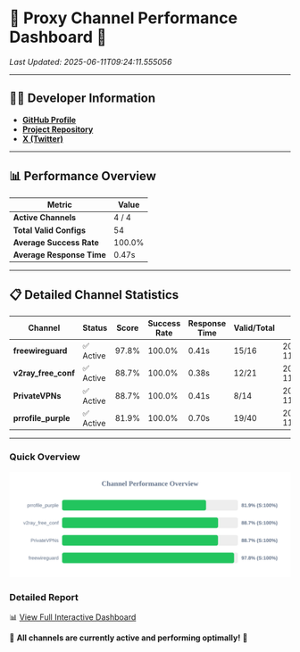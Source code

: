 # 🌟 Proxy Channel Performance Dashboard 🌟

_Last Updated: 2025-06-11T09:24:11.555056_

---

## 👩‍💻 Developer Information

- **[GitHub Profile](https://github.com/4n0nymou3)**  
- **[Project Repository](https://github.com/4n0nymou3/multi-proxy-config-fetcher)**  
- **[X (Twitter)](https://x.com/4n0nymou3)**  

---

## 📊 Performance Overview

| Metric                | Value       |
|-----------------------|-------------|
| **Active Channels**   | 4 / 4       |
| **Total Valid Configs** | 54          |
| **Average Success Rate** | 100.0%      |
| **Average Response Time** | 0.47s       |

---

## 📋 Detailed Channel Statistics

| Channel          | Status     | Score  | Success Rate | Response Time | Valid/Total | Last Success               |
|------------------|------------|--------|--------------|---------------|-------------|----------------------------|
| **freewireguard**  | ✅ Active  | 97.8%  | 100.0% | 0.41s         | 15/16       | 2025-06-11T09:24:11.553535 |
| **v2ray_free_conf**  | ✅ Active  | 88.7%  | 100.0% | 0.38s         | 12/21       | 2025-06-11T09:24:10.664468 |
| **PrivateVPNs**  | ✅ Active  | 88.7%  | 100.0% | 0.41s         | 8/14       | 2025-06-11T09:24:11.115175 |
| **prrofile_purple**  | ✅ Active  | 81.9%  | 100.0% | 0.70s         | 19/40       | 2025-06-11T09:24:10.187568 |

---

### Quick Overview
<div align="center">
  <a href="https://raw.githubusercontent.com/nullluser/NullRepo/refs/heads/main/assets/channel_stats_chart.svg">
    <img src="https://raw.githubusercontent.com/nullluser/NullRepo/refs/heads/main/assets/channel_stats_chart.svg" alt="Source Performance Statistics" width="800">
  </a>
</div>

### Detailed Report
📊 [View Full Interactive Dashboard](https://htmlpreview.github.io/?https://github.com/nullluser/NullRepo/blob/main/assets/performance_report.html)

🎉 **All channels are currently active and performing optimally!** 🎉
